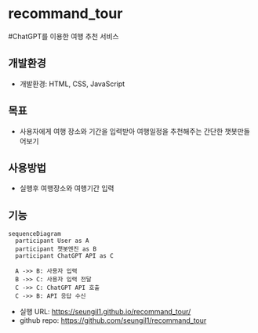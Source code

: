 # recommand_tour
#ChatGPT를 이용한 여행 추천 서비스

## 개발환경

* 개발환경: HTML, CSS, JavaScript
  

## 목표

* 사용자에게 여행 장소와 기간을 입력받아 여행일정을 추천해주는 간단한 챗봇만들어보기

## 사용방법

* 실행후 여행장소와 여행기간 입력


## 기능



```mermaid
sequenceDiagram
  participant User as A
  participant 챗봇엔진 as B
  participant ChatGPT API as C

  A ->> B: 사용자 입력
  B ->> C: 사용자 입력 전달
  C ->> C: ChatGPT API 호출
  C ->> B: API 응답 수신
```

* 실행 URL: https://seungil1.github.io/recommand_tour/
* github repo: https://github.com/seungil1/recommand_tour
